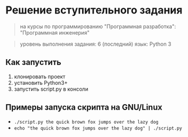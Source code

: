 # Решение вступительного задания

> на курсы по программированию "Программная разработка": "Программная инженерия"

> уровень выполнения задания: 6 (последний)
> язык: Python 3

## Как запустить

1. клонировать проект
1. установить Python3+
1. запустить script.py в консоли

## Примеры запуска скрипта на GNU/Linux

- `./script.py the quick brown fox jumps over the lazy dog`
- `echo "the quick brown fox jumps over the lazy dog" | ./script.py`
